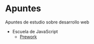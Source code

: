 # Apuntes

Apuntes de estudio sobre desarrollo web

- Escuela de JavaScript
    - [Prework](../blob/master/prework.md)